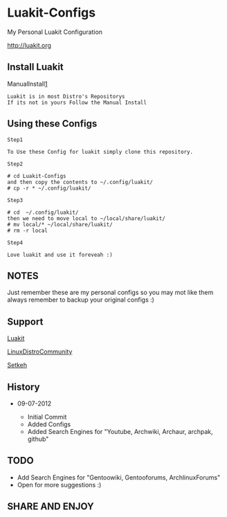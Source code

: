 Luakit-Configs
==============

My Personal Luakit Configuration

http://luakit.org


Install Luakit
--------------

ManualInstall[1]

	Luakit is in most Distro's Repositorys
	If its not in yours Follow the Manual Install


Using these Configs
-------------------

`Step1`
	
	To Use these Config for luakit simply clone this repository.


`Step2`
	
	# cd Luakit-Configs 
	and then copy the contents to ~/.config/luakit/
	# cp -r * ~/.config/luakit/


`Step3`

	# cd  ~/.config/luakit/
	then we need to move local to ~/local/share/luakit/
	# mv local/* ~/local/share/luakit/
	# rm -r local


`Step4`

	Love luakit and use it foreveah :)

NOTES
-----

Just remember these are my personal configs so you may mot like them always remember to backup your original configs :)


Support
-------

[Luakit][2]

[LinuxDistroCommunity][3]

[Setkeh][4]


History
-------

* 09-07-2012

  - Initial Commit
  - Added Configs
  - Added Search Engines for "Youtube, Archwiki, Archaur, archpak, github"

TODO
----

  - Add Search Engines for "Gentoowiki, Gentooforums, ArchlinuxForums"
  - Open for more suggestions :)


SHARE AND ENJOY
---------------

[1]: https://github.com/mason-larobina/luakit/
[2]: http://luakit.org
[3]: http://linuxdistrocommunity.com
[4]: https://github.com/setkeh/Luakit-Configs/issues
